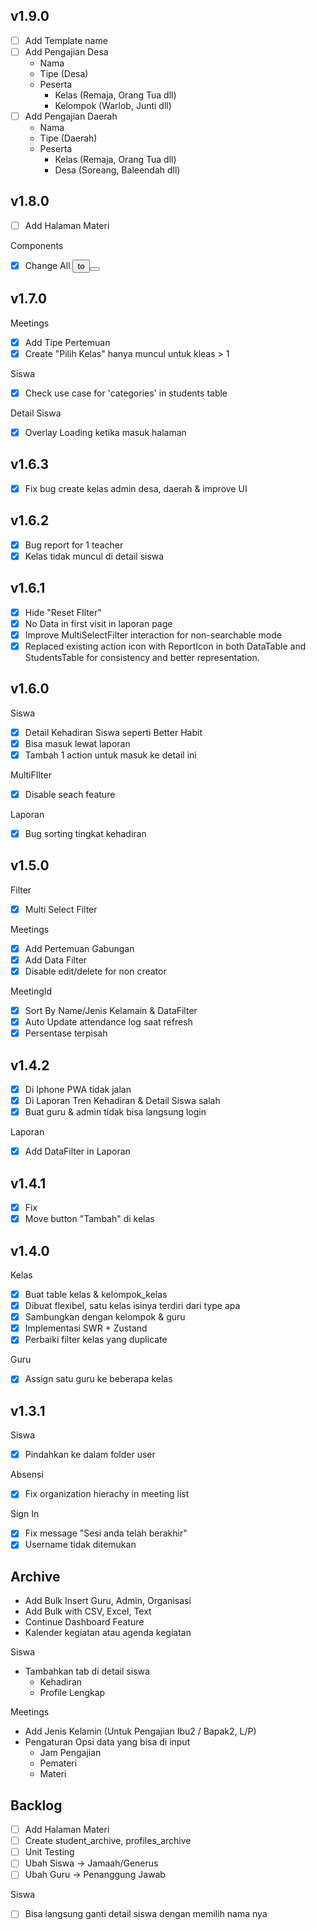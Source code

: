## v1.9.0
- [ ] Add Template name
- [ ] Add Pengajian Desa
    - Nama
    - Tipe (Desa)
    - Peserta
        - Kelas (Remaja, Orang Tua dll)
        - Kelompok (Warlob, Junti dll)
- [ ] Add Pengajian Daerah
    - Nama
    - Tipe (Daerah)
    - Peserta
        - Kelas (Remaja, Orang Tua dll)
        - Desa (Soreang, Baleendah dll)

## v1.8.0
- [ ] Add Halaman Materi

Components
- [x] Change All <button> to <Button>

## v1.7.0
Meetings
- [x] Add Tipe Pertemuan
- [x] Create "Pilih Kelas" hanya muncul untuk kleas > 1

Siswa
- [x] Check use case for 'categories' in students table

Detail Siswa
- [x] Overlay Loading ketika masuk halaman

## v1.6.3
- [x] Fix bug create kelas admin desa, daerah & improve UI

## v1.6.2
- [x] Bug report for 1 teacher
- [x] Kelas tidak muncul di detail siswa

## v1.6.1

- [x] Hide "Reset FIlter"
- [x] No Data in first visit in laporan page
- [x] Improve MultiSelectFilter interaction for non-searchable mode
- [x] Replaced existing action icon with ReportIcon in both DataTable and StudentsTable for consistency and better representation.

## v1.6.0
Siswa
- [x] Detail Kehadiran Siswa seperti Better Habit
- [x] Bisa masuk lewat laporan
- [x] Tambah 1 action untuk masuk ke detail ini

MultiFIlter
- [x] Disable seach feature

Laporan
- [x] Bug sorting tingkat kehadiran

## v1.5.0

Filter
- [x] Multi Select Filter

Meetings
- [x] Add Pertemuan Gabungan
- [x] Add Data Filter
- [x] Disable edit/delete for non creator

MeetingId
- [x] Sort By Name/Jenis Kelamain & DataFilter
- [x] Auto Update attendance log saat refresh
- [x] Persentase terpisah

## v1.4.2
- [x] Di Iphone PWA tidak jalan
- [x] Di Laporan Tren Kehadiran & Detail Siswa salah
- [x] Buat guru & admin tidak bisa langsung login

Laporan
- [x] Add DataFilter in Laporan

## v1.4.1
- [x] Fix
- [x] Move button "Tambah" di kelas

## v1.4.0
Kelas
- [x] Buat table kelas & kelompok_kelas
- [x] Dibuat flexibel, satu kelas isinya terdiri dari type apa
- [x] Sambungkan dengan kelompok & guru
- [x] Implementasi SWR + Zustand
- [x] Perbaiki filter kelas yang duplicate

Guru
- [x] Assign satu guru ke beberapa kelas

## v1.3.1
Siswa
- [x] Pindahkan ke dalam folder user

Absensi
- [x] Fix organization hierachy in meeting list

Sign In
- [x] Fix message "Sesi anda telah berakhir"
- [x] Username tidak ditemukan

## Archive
- Add Bulk Insert Guru, Admin, Organisasi
- Add Bulk with CSV, Excel, Text
- Continue Dashboard Feature
- Kalender kegiatan atau agenda kegiatan

Siswa
- Tambahkan tab di detail siswa
    - Kehadiran
    - Profile Lengkap

Meetings
- Add Jenis Kelamin (Untuk Pengajian Ibu2 / Bapak2, L/P)
- Pengaturan Opsi data yang bisa di input
    - Jam Pengajian
    - Pemateri
    - Materi


## Backlog
- [ ] Add Halaman Materi
- [ ] Create student_archive, profiles_archive
- [ ] Unit Testing
- [ ] Ubah Siswa -> Jamaah/Generus
- [ ] Ubah Guru -> Penanggung Jawab

Siswa
- [ ] Bisa langsung ganti detail siswa dengan memilih nama nya

